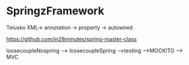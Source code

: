 # SpringzFramework
Telusko
XML-> annotation -> property -> autowired

https://github.com/in28minutes/spring-master-class

loosecoupleNospring --> lossecoupleSpring -->testing -->MOCKITO --> MVC 
